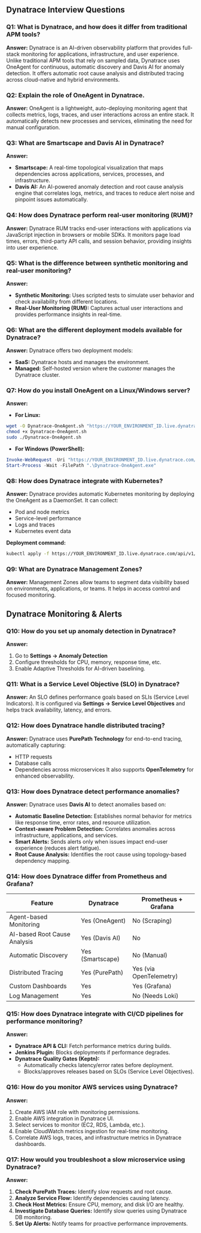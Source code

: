 ## Dynatrace Interview Questions

### Q1: What is Dynatrace, and how does it differ from traditional APM tools?
**Answer:**
Dynatrace is an AI-driven observability platform that provides full-stack monitoring for applications, infrastructure, and user experience. Unlike traditional APM tools that rely on sampled data, Dynatrace uses OneAgent for continuous, automatic discovery and Davis AI for anomaly detection. It offers automatic root cause analysis and distributed tracing across cloud-native and hybrid environments.

### Q2: Explain the role of OneAgent in Dynatrace.
**Answer:**
OneAgent is a lightweight, auto-deploying monitoring agent that collects metrics, logs, traces, and user interactions across an entire stack. It automatically detects new processes and services, eliminating the need for manual configuration.

### Q3: What are Smartscape and Davis AI in Dynatrace?
**Answer:**
- **Smartscape:** A real-time topological visualization that maps dependencies across applications, services, processes, and infrastructure.
- **Davis AI:** An AI-powered anomaly detection and root cause analysis engine that correlates logs, metrics, and traces to reduce alert noise and pinpoint issues automatically.

### Q4: How does Dynatrace perform real-user monitoring (RUM)?
**Answer:**
Dynatrace RUM tracks end-user interactions with applications via JavaScript injection in browsers or mobile SDKs. It monitors page load times, errors, third-party API calls, and session behavior, providing insights into user experience.

### Q5: What is the difference between synthetic monitoring and real-user monitoring?
**Answer:**
- **Synthetic Monitoring:** Uses scripted tests to simulate user behavior and check availability from different locations.
- **Real-User Monitoring (RUM):** Captures actual user interactions and provides performance insights in real-time.

### Q6: What are the different deployment models available for Dynatrace?
**Answer:**
Dynatrace offers two deployment models:
- **SaaS:** Dynatrace hosts and manages the environment.
- **Managed:** Self-hosted version where the customer manages the Dynatrace cluster.

### Q7: How do you install OneAgent on a Linux/Windows server?
**Answer:**
- **For Linux:**
```sh
wget -O Dynatrace-OneAgent.sh "https://YOUR_ENVIRONMENT_ID.live.dynatrace.com/api/v1/deployment/installer/agent/unix/default/latest?Api-Token=YOUR_API_TOKEN"
chmod +x Dynatrace-OneAgent.sh
sudo ./Dynatrace-OneAgent.sh
```
- **For Windows (PowerShell):**
```powershell
Invoke-WebRequest -Uri "https://YOUR_ENVIRONMENT_ID.live.dynatrace.com/api/v1/deployment/installer/agent/windows/default/latest?Api-Token=YOUR_API_TOKEN" -OutFile "Dynatrace-OneAgent.exe"
Start-Process -Wait -FilePath ".\Dynatrace-OneAgent.exe"
```

### Q8: How does Dynatrace integrate with Kubernetes?
**Answer:**
Dynatrace provides automatic Kubernetes monitoring by deploying the OneAgent as a DaemonSet. It can collect:
- Pod and node metrics
- Service-level performance
- Logs and traces
- Kubernetes event data

**Deployment command:**
```sh
kubectl apply -f https://YOUR_ENVIRONMENT_ID.live.dynatrace.com/api/v1/deployment/installer/kubernetes.yaml
```

### Q9: What are Dynatrace Management Zones?
**Answer:**
Management Zones allow teams to segment data visibility based on environments, applications, or teams. It helps in access control and focused monitoring.

## Dynatrace Monitoring & Alerts

### Q10: How do you set up anomaly detection in Dynatrace?
**Answer:**
1. Go to **Settings → Anomaly Detection**
2. Configure thresholds for CPU, memory, response time, etc.
3. Enable Adaptive Thresholds for AI-driven baselining.

### Q11: What is a Service Level Objective (SLO) in Dynatrace?
**Answer:**
An SLO defines performance goals based on SLIs (Service Level Indicators). It is configured via **Settings → Service Level Objectives** and helps track availability, latency, and errors.

### Q12: How does Dynatrace handle distributed tracing?
**Answer:**
Dynatrace uses **PurePath Technology** for end-to-end tracing, automatically capturing:
- HTTP requests
- Database calls
- Dependencies across microservices
It also supports **OpenTelemetry** for enhanced observability.

### Q13: How does Dynatrace detect performance anomalies?
**Answer:**
Dynatrace uses **Davis AI** to detect anomalies based on:
- **Automatic Baseline Detection:** Establishes normal behavior for metrics like response time, error rates, and resource utilization.
- **Context-aware Problem Detection:** Correlates anomalies across infrastructure, applications, and services.
- **Smart Alerts:** Sends alerts only when issues impact end-user experience (reduces alert fatigue).
- **Root Cause Analysis:** Identifies the root cause using topology-based dependency mapping.

### Q14: How does Dynatrace differ from Prometheus and Grafana?
| Feature | Dynatrace | Prometheus + Grafana |
|---------|----------|---------------------|
| Agent-based Monitoring | Yes (OneAgent) | No (Scraping) |
| AI-based Root Cause Analysis | Yes (Davis AI) | No |
| Automatic Discovery | Yes (Smartscape) | No (Manual) |
| Distributed Tracing | Yes (PurePath) | Yes (via OpenTelemetry) |
| Custom Dashboards | Yes | Yes (Grafana) |
| Log Management | Yes | No (Needs Loki) |

### Q15: How does Dynatrace integrate with CI/CD pipelines for performance monitoring?
**Answer:**
- **Dynatrace API & CLI:** Fetch performance metrics during builds.
- **Jenkins Plugin:** Blocks deployments if performance degrades.
- **Dynatrace Quality Gates (Keptn):**
  - Automatically checks latency/error rates before deployment.
  - Blocks/approves releases based on SLOs (Service Level Objectives).

### Q16: How do you monitor AWS services using Dynatrace?
**Answer:**
1. Create AWS IAM role with monitoring permissions.
2. Enable AWS integration in Dynatrace UI.
3. Select services to monitor (EC2, RDS, Lambda, etc.).
4. Enable CloudWatch metrics ingestion for real-time monitoring.
5. Correlate AWS logs, traces, and infrastructure metrics in Dynatrace dashboards.

### Q17: How would you troubleshoot a slow microservice using Dynatrace?
**Answer:**
1. **Check PurePath Traces:** Identify slow requests and root cause.
2. **Analyze Service Flow:** Identify dependencies causing latency.
3. **Check Host Metrics:** Ensure CPU, memory, and disk I/O are healthy.
4. **Investigate Database Queries:** Identify slow queries using Dynatrace DB monitoring.
5. **Set Up Alerts:** Notify teams for proactive performance improvements.

